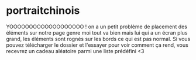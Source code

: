 # portraitchinois

YOOOOOOOOOOOOOOOOOOO !
on a un petit problème de placement des éléments sur notre page genre moi tout va bien mais lui qui a un écran plus grand, les éléments sont rognés sur les bords ce qui est pas normal.
Si vous pouvez télécharger le dossier et l'essayer pour voir comment ça rend, vous recevrez un cadeau aléatoire parmi une liste prédéfini <3 
